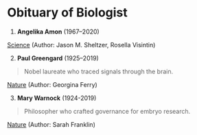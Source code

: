 
# Obituary of Biologist

1. **Angelika Amon** (1967–2020)

[Science](https://science.sciencemag.org/content/370/6522/1276) (Author: Jason M. Sheltzer, Rosella Visintin)

2. **Paul Greengard** (1925–2019)
>Nobel laureate who traced signals through the brain.

[Nature](https://www.nature.com/articles/d41586-019-01532-9) (Author: Georgina Ferry)

3. **Mary Warnock** (1924-2019)
>Philosopher who crafted governance for embryo research.

[Nature](https://www.nature.com/articles/d41586-019-01277-5) (Author: Sarah Franklin)

